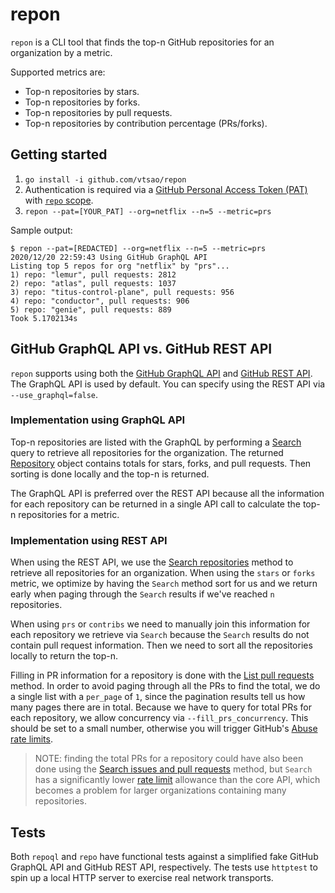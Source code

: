 # repon

`repon` is a CLI tool that finds the top-n GitHub repositories for an
organization by a metric.

Supported metrics are:

*   Top-n repositories by stars.
*   Top-n repositories by forks.
*   Top-n repositories by pull requests.
*   Top-n repositories by contribution percentage (PRs/forks).

## Getting started

1. `go install -i github.com/vtsao/repon`
1. Authentication is required via a [GitHub Personal Access Token
   (PAT)](https://docs.github.com/en/free-pro-team@latest/github/authenticating-to-github/creating-a-personal-access-token)
   with [`repo`
   scope](https://docs.github.com/en/free-pro-team@latest/developers/apps/scopes-for-oauth-apps).
1. `repon --pat=[YOUR_PAT] --org=netflix --n=5 --metric=prs`

Sample output:

```shell
$ repon --pat=[REDACTED] --org=netflix --n=5 --metric=prs
2020/12/20 22:59:43 Using GitHub GraphQL API
Listing top 5 repos for org "netflix" by "prs"...
1) repo: "lemur", pull requests: 2812
2) repo: "atlas", pull requests: 1037
3) repo: "titus-control-plane", pull requests: 956
4) repo: "conductor", pull requests: 906
5) repo: "genie", pull requests: 889
Took 5.1702134s
```

## GitHub GraphQL API vs. GitHub REST API

`repon` supports using both the [GitHub GraphQL
API](https://docs.github.com/en/free-pro-team@latest/graphql) and [GitHub REST
API](https://docs.github.com/en/free-pro-team@latest/rest). The GraphQL API is
used by default. You can specify using the REST API via `--use_graphql=false`.

### Implementation using GraphQL API

Top-n repositories are listed with the GraphQL by performing a
[Search](https://docs.github.com/en/free-pro-team@latest/graphql/reference/queries#searchresultitemconnection)
query to retrieve all repositories for the organization. The returned
[Repository](https://docs.github.com/en/free-pro-team@latest/graphql/reference/objects#repository)
object contains totals for stars, forks, and pull requests. Then sorting is done
locally and the top-n is returned.

The GraphQL API is preferred over the REST API because all the information for
each repository can be returned in a single API call to calculate the top-n
repositories for a metric.

### Implementation using REST API

When using the REST API, we use the [Search
repositories](https://docs.github.com/en/free-pro-team@latest/rest/reference/search#search-repositories)
method to retrieve all repositories for an organization. When using the `stars`
or `forks` metric, we optimize by having the `Search` method sort for us and we
return early when paging through the `Search` results if we've reached `n`
repositories.

When using `prs` or `contribs` we need to manually join this information for
each repository we retrieve via `Search` because the `Search` results do not
contain pull request information. Then we need to sort all the repositories
locally to return the top-n.

Filling in PR information for a repository is done with the [List pull
requests](https://docs.github.com/en/free-pro-team@latest/rest/reference/pulls#list-pull-requests)
method. In order to avoid paging through all the PRs to find the total, we do a
single list with a `per_page` of `1`, since the pagination results tell us how
many pages there are in total. Because we have to query for total PRs for each
repository, we allow concurrency via `--fill_prs_concurrency`. This should be
set to a small number, otherwise you will trigger GitHub's [Abuse rate
limits](https://docs.github.com/en/free-pro-team@latest/rest/overview/resources-in-the-rest-api#abuse-rate-limits).

> NOTE: finding the total PRs for a repository could have also been done using
> the [Search issues and pull requests](https://docs.github.com/en/free-pro-team@latest/rest/reference/search#search-issues-and-pull-requests)
> method, but `Search` has a significantly lower [rate
> limit](https://docs.github.com/en/free-pro-team@latest/rest/overview/resources-in-the-rest-api#rate-limiting)
> allowance than the core API, which becomes a problem for larger organizations
> containing many repositories.

## Tests

Both `repoql` and `repo` have functional tests against a simplified fake GitHub
GraphQL API and GitHub REST API, respectively. The tests use `httptest` to spin
up a local HTTP server to exercise real network transports.
